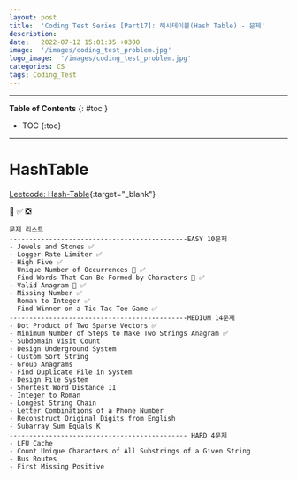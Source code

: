 ```yaml
---
layout: post
title:  'Coding Test Series [Part17]: 해시테이블(Hash Table) - 문제'
description: 
date:   2022-07-12 15:01:35 +0300
image:  '/images/coding_test_problem.jpg'
logo_image:  '/images/coding_test_problem.jpg'
categories: CS
tags: Coding_Test
---
```

---

**Table of Contents**
{: #toc }
*  TOC
{:toc}

---


# HashTable


[Leetcode: Hash-Table](https://leetcode.com/tag/hash-table/){:target="_blank"}  

💟 ✅ ❎   

```
문제 리스트
---------------------------------------------EASY 10문제
- Jewels and Stones ✅
- Logger Rate Limiter ✅
- High Five ✅
- Unique Number of Occurrences 💟 ✅
- Find Words That Can Be Formed by Characters 💟 ✅
- Valid Anagram 💟 ✅
- Missing Number ✅
- Roman to Integer ✅
- Find Winner on a Tic Tac Toe Game ✅
---------------------------------------------MEDIUM 14문제
- Dot Product of Two Sparse Vectors ✅
- Minimum Number of Steps to Make Two Strings Anagram ✅
- Subdomain Visit Count
- Design Underground System
- Custom Sort String
- Group Anagrams
- Find Duplicate File in System
- Design File System
- Shortest Word Distance II
- Integer to Roman
- Longest String Chain
- Letter Combinations of a Phone Number
- Reconstruct Original Digits from English
- Subarray Sum Equals K
--------------------------------------------- HARD 4문제
- LFU Cache
- Count Unique Characters of All Substrings of a Given String
- Bus Routes
- First Missing Positive
```


